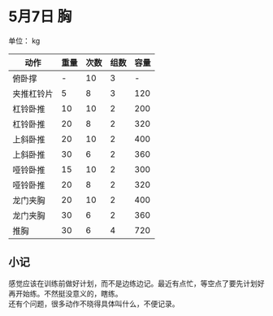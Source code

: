 # 5月7日 胸
单位： kg  

| 动作 | 重量 | 次数 | 组数 | 容量 |
| ----- | ----- | ----- | ----- | ----- |
| 俯卧撑 | - | 10 | 3 | - |
| 夹推杠铃片 | 5 | 8 | 3 | 120 |
| 杠铃卧推 | 10 | 10 | 2 | 200 |
| 杠铃卧推 | 20 | 8 | 2 | 320 |
| 上斜卧推 | 20 | 10 | 2 | 400 |
| 上斜卧推 | 30 | 6 | 2 | 360 |
| 哑铃卧推 | 15 | 10 | 2 | 300 |
| 哑铃卧推 | 20 | 8 | 2 | 320 |
| 龙门夹胸 | 20 | 10 | 2 | 400 |
| 龙门夹胸 | 30 | 6 | 2 | 360 |
| 推胸 | 30 | 6 | 4 | 720 |

## 小记
感觉应该在训练前做好计划，而不是边练边记。最近有点忙，等空点了要先计划好再开始练。不然挺没意义的，瞎练。  
还有个问题，很多动作不晓得具体叫什么，不便记录。
